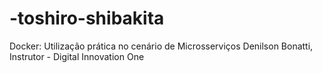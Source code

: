 # -toshiro-shibakita
Docker: Utilização prática no cenário de Microsserviços Denilson Bonatti, Instrutor - Digital Innovation One
